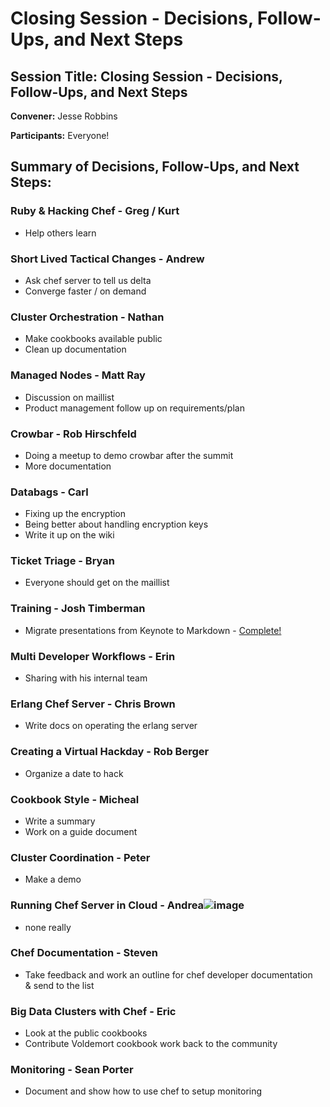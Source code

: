 Closing Session - Decisions, Follow-Ups, and Next Steps
=======================================================

Session Title: Closing Session - Decisions, Follow-Ups, and Next Steps
----------------------------------------------------------------------

**Convener:** Jesse Robbins

**Participants:** Everyone!

Summary of Decisions, Follow-Ups, and Next Steps:
-------------------------------------------------

### Ruby & Hacking Chef - Greg / Kurt

-   Help others learn

### Short Lived Tactical Changes - Andrew

-   Ask chef server to tell us delta
-   Converge faster / on demand

### Cluster Orchestration - Nathan

-   Make cookbooks available public
-   Clean up documentation

### Managed Nodes - Matt Ray

-   Discussion on maillist
-   Product management follow up on requirements/plan

### Crowbar - Rob Hirschfeld

-   Doing a meetup to demo crowbar after the summit
-   More documentation

### Databags - Carl

-   Fixing up the encryption
-   Being better about handling encryption keys
-   Write it up on the wiki

### Ticket Triage - Bryan

-   Everyone should get on the maillist

### Training - Josh Timberman

-   Migrate presentations from Keynote to Markdown -
    [Complete!](http://www.opscode.com/blog/2012/02/23/open-source-training-materials/)

### Multi Developer Workflows - Erin

-   Sharing with his internal team

### Erlang Chef Server - Chris Brown

-   Write docs on operating the erlang server

### Creating a Virtual Hackday - Rob Berger

-   Organize a date to hack

### Cookbook Style - Micheal

-   Write a summary
-   Work on a guide document

### Cluster Coordination - Peter

-   Make a demo

### Running Chef Server in Cloud - Andrea![image](images/icons/emoticons/help_16.gif)

-   none really

### Chef Documentation - Steven

-   Take feedback and work an outline for chef developer documentation  
     & send to the list

### Big Data Clusters with Chef - Eric

-   Look at the public cookbooks
-   Contribute Voldemort cookbook work back to the community

### Monitoring - Sean Porter

-   Document and show how to use chef to setup monitoring
